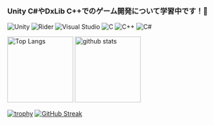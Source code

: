 ### Unity C#やDxLib C++でのゲーム開発について学習中です！💪
![Unity](https://img.shields.io/badge/unity-%23000000.svg?style=for-the-badge&logo=unity&logoColor=white)
![Rider](https://img.shields.io/badge/Rider-000000.svg?style=for-the-badge&logo=Rider&logoColor=white&color=black&labelColor=crimson)
![Visual Studio](https://img.shields.io/badge/Visual%20Studio-5C2D91.svg?style=for-the-badge&logo=visual-studio&logoColor=white)
![C](https://img.shields.io/badge/c-%2300599C.svg?style=for-the-badge&logo=c&logoColor=white)
![C++](https://img.shields.io/badge/c++-%2300599C.svg?style=for-the-badge&logo=c%2B%2B&logoColor=white)
![C#](https://img.shields.io/badge/c%23-%23239120.svg?style=for-the-badge&logo=csharp&logoColor=white)


<p align="left"> 
  <img alt="Top Langs" height="150px" src="https://github-readme-stats.vercel.app/api/top-langs/?username=RenzoSuganuma&layout=compact&count_private=true&show_icons=true&theme=synthwave" />
  <img alt="github stats" height="150px" src="https://github-readme-stats.vercel.app/api?username=RenzoSuganuma&count_private=true&show_icons=true&show_icons=true&theme=synthwave" />
</p>

[![trophy](https://github-profile-trophy.vercel.app/?username=RenzoSuganuma&theme=onedark&column=7
)](https://github.com/ryo-ma/github-profile-trophy)
[![GitHub Streak](https://streak-stats.demolab.com/?user=RenzoSuganuma)](https://git.io/streak-stats)

